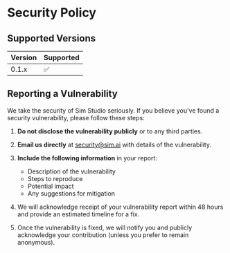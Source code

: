 # Security Policy

## Supported Versions

| Version | Supported          |
| ------- | ------------------ |
| 0.1.x   | :white_check_mark: |

## Reporting a Vulnerability

We take the security of Sim Studio seriously. If you believe you've found a security vulnerability, please follow these steps:

1. **Do not disclose the vulnerability publicly** or to any third parties.

2. **Email us directly** at security@sim.ai with details of the vulnerability.

3. **Include the following information** in your report:

   - Description of the vulnerability
   - Steps to reproduce
   - Potential impact
   - Any suggestions for mitigation

4. We will acknowledge receipt of your vulnerability report within 48 hours and provide an estimated timeline for a fix.

5. Once the vulnerability is fixed, we will notify you and publicly acknowledge your contribution (unless you prefer to remain anonymous).
